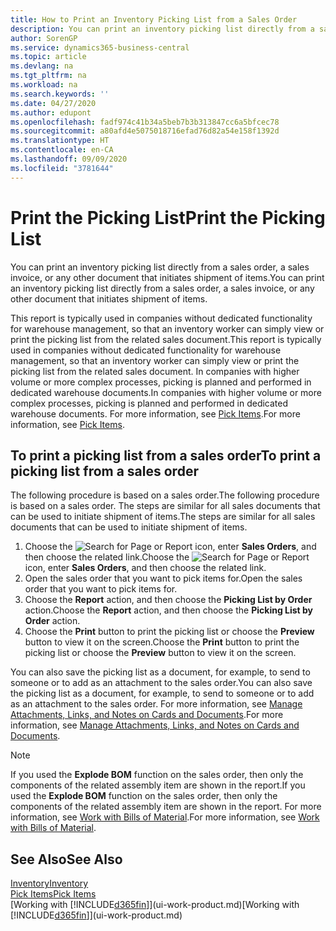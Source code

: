 ```yaml
---
title: How to Print an Inventory Picking List from a Sales Order
description: You can print an inventory picking list directly from a sales order, sales, invoice, and other outbound sales documents.
author: SorenGP
ms.service: dynamics365-business-central
ms.topic: article
ms.devlang: na
ms.tgt_pltfrm: na
ms.workload: na
ms.search.keywords: ''
ms.date: 04/27/2020
ms.author: edupont
ms.openlocfilehash: fadf974c41b34a5beb7b3b313847cc6a5bfcec78
ms.sourcegitcommit: a80afd4e5075018716efad76d82a54e158f1392d
ms.translationtype: HT
ms.contentlocale: en-CA
ms.lasthandoff: 09/09/2020
ms.locfileid: "3781644"
---
```

# <a name="print-the-picking-list"></a><span data-ttu-id="331cf-103">Print the Picking List</span><span class="sxs-lookup"><span data-stu-id="331cf-103">Print the Picking List</span></span>
<span data-ttu-id="331cf-104">You can print an inventory picking list directly from a sales order, a sales invoice, or any other document that initiates shipment of items.</span><span class="sxs-lookup"><span data-stu-id="331cf-104">You can print an inventory picking list directly from a sales order, a sales invoice, or any other document that initiates shipment of items.</span></span>

<span data-ttu-id="331cf-105">This report is typically used in companies without dedicated functionality for warehouse management, so that an inventory worker can simply view or print the picking list from the related sales document.</span><span class="sxs-lookup"><span data-stu-id="331cf-105">This report is typically used in companies without dedicated functionality for warehouse management, so that an inventory worker can simply view or print the picking list from the related sales document.</span></span> <span data-ttu-id="331cf-106">In companies with higher volume or more complex processes, picking is planned and performed in dedicated warehouse documents.</span><span class="sxs-lookup"><span data-stu-id="331cf-106">In companies with higher volume or more complex processes, picking is planned and performed in dedicated warehouse documents.</span></span> <span data-ttu-id="331cf-107">For more information, see [Pick Items](warehouse-pick-items.md).</span><span class="sxs-lookup"><span data-stu-id="331cf-107">For more information, see [Pick Items](warehouse-pick-items.md).</span></span>

## <a name="to-print-a-picking-list-from-a-sales-order"></a><span data-ttu-id="331cf-108">To print a picking list from a sales order</span><span class="sxs-lookup"><span data-stu-id="331cf-108">To print a picking list from a sales order</span></span>  
<span data-ttu-id="331cf-109">The following procedure is based on a sales order.</span><span class="sxs-lookup"><span data-stu-id="331cf-109">The following procedure is based on a sales order.</span></span> <span data-ttu-id="331cf-110">The steps are similar for all sales documents that can be used to initiate shipment of items.</span><span class="sxs-lookup"><span data-stu-id="331cf-110">The steps are similar for all sales documents that can be used to initiate shipment of items.</span></span>

1. <span data-ttu-id="331cf-111">Choose the ![Search for Page or Report](media/ui-search/search_small.png "Search for Page or Report icon") icon, enter **Sales Orders**, and then choose the related link.</span><span class="sxs-lookup"><span data-stu-id="331cf-111">Choose the ![Search for Page or Report](media/ui-search/search_small.png "Search for Page or Report icon") icon, enter **Sales Orders**, and then choose the related link.</span></span>  
2. <span data-ttu-id="331cf-112">Open the sales order that you want to pick items for.</span><span class="sxs-lookup"><span data-stu-id="331cf-112">Open the sales order that you want to pick items for.</span></span>  
3. <span data-ttu-id="331cf-113">Choose the **Report** action, and then choose the **Picking List by Order** action.</span><span class="sxs-lookup"><span data-stu-id="331cf-113">Choose the **Report** action, and then choose the **Picking List by Order** action.</span></span>  
4. <span data-ttu-id="331cf-114">Choose the **Print** button to print the picking list or choose the **Preview** button to view it on the screen.</span><span class="sxs-lookup"><span data-stu-id="331cf-114">Choose the **Print** button to print the picking list or choose the **Preview** button to view it on the screen.</span></span>

<span data-ttu-id="331cf-115">You can also save the picking list as a document, for example, to send to someone or to add as an attachment to the sales order.</span><span class="sxs-lookup"><span data-stu-id="331cf-115">You can also save the picking list as a document, for example, to send to someone or to add as an attachment to the sales order.</span></span> <span data-ttu-id="331cf-116">For more information, see [Manage Attachments, Links, and Notes on Cards and Documents](ui-how-add-link-to-record.md).</span><span class="sxs-lookup"><span data-stu-id="331cf-116">For more information, see [Manage Attachments, Links, and Notes on Cards and Documents](ui-how-add-link-to-record.md).</span></span>

> [!NOTE]
> <span data-ttu-id="331cf-117">If you used the **Explode BOM** function on the sales order, then only the components of the related assembly item are shown in the report.</span><span class="sxs-lookup"><span data-stu-id="331cf-117">If you used the **Explode BOM** function on the sales order, then only the components of the related assembly item are shown in the report.</span></span> <span data-ttu-id="331cf-118">For more information, see [Work with Bills of Material](inventory-how-work-BOMs.md).</span><span class="sxs-lookup"><span data-stu-id="331cf-118">For more information, see [Work with Bills of Material](inventory-how-work-BOMs.md).</span></span>

## <a name="see-also"></a><span data-ttu-id="331cf-119">See Also</span><span class="sxs-lookup"><span data-stu-id="331cf-119">See Also</span></span>  
[<span data-ttu-id="331cf-120">Inventory</span><span class="sxs-lookup"><span data-stu-id="331cf-120">Inventory</span></span>](inventory-manage-inventory.md)  
[<span data-ttu-id="331cf-121">Pick Items</span><span class="sxs-lookup"><span data-stu-id="331cf-121">Pick Items</span></span>](warehouse-pick-items.md)  
<span data-ttu-id="331cf-122">[Working with [!INCLUDE[d365fin](includes/d365fin_md.md)]](ui-work-product.md)</span><span class="sxs-lookup"><span data-stu-id="331cf-122">[Working with [!INCLUDE[d365fin](includes/d365fin_md.md)]](ui-work-product.md)</span></span>   
